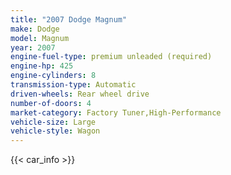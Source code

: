 ```yaml
---
title: "2007 Dodge Magnum"
make: Dodge
model: Magnum
year: 2007
engine-fuel-type: premium unleaded (required)
engine-hp: 425
engine-cylinders: 8
transmission-type: Automatic
driven-wheels: Rear wheel drive
number-of-doors: 4
market-category: Factory Tuner,High-Performance
vehicle-size: Large
vehicle-style: Wagon
---
```


{{< car_info >}}
